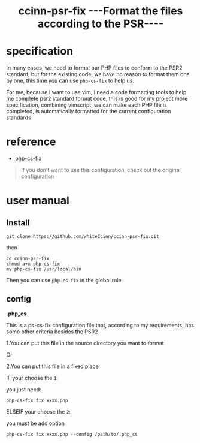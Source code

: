 <h1 align="center">ccinn-psr-fix ---Format the files according to the PSR---- </h1>

# specification

In many cases, we need to format our PHP files to conform to the PSR2 standard, but for the existing code, we have no reason to format them one by one, this time you can use `php-cs-fix` to help us.

For me, because I want to use vim, I need a code formatting tools to help me complete psr2 standard format code, this is good for my project more specification, combining vimscript, we can make each PHP file is completed, is automatically formatted for the current configuration standards

# reference

- [php-cs-fix](https://github.com/FriendsOfPHP/PHP-CS-Fixer)

> If you don't want to use this configuration, check out the original configuration

# user manual

## Install

```
git clone https://github.com/whiteCcinn/ccinn-psr-fix.git
```

then 

```
cd ccinn-psr-fix
chmod a+x php-cs-fix
mv php-cs-fix /usr/local/bin
```

Then you can use `php-cs-fix` in the global role

## config

**.php_cs**

This is a ps-cs-fix configuration file that, according to my requirements, has some other criteria besides the PSR2

1.You can put this file in the source directory you want to format

Or

2.You can put this file in a fixed place

IF your choose the `1`:

you just need:

```
php-cs-fix fix xxxx.php
```


ELSEIF your choose the `2`:

you must be add option 

```
php-cs-fix fix xxxx.php --config /path/to/.php_cs
```

